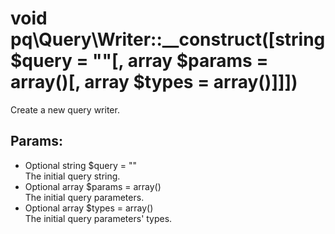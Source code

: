 # void pq\Query\Writer::__construct([string $query = ""[, array $params = array()[, array $types = array()]]])

Create a new query writer.

## Params:

* Optional string $query = ""  
  The initial query string.
* Optional array $params = array()  
  The initial query parameters.
* Optional array $types = array()  
  The initial query parameters' types.
